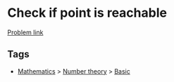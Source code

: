 # Check if point is reachable

[Problem link](https://leetcode.com/problems/check-if-point-is-reachable/)

## Tags

* [Mathematics](/README.md#Mathematics) > [Number theory](/README.md#Mathematics-Number_theory) > [Basic](/README.md#Mathematics-Number_theory-Basic)
